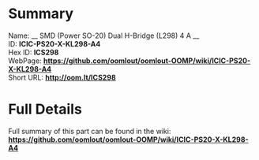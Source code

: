 
Summary
=================
  
Name: __ SMD (Power SO-20) Dual H-Bridge (L298) 4 A __    
ID: __ICIC-PS20-X-KL298-A4__   
Hex ID: __ICS298__   
WebPage: __https://github.com/oomlout/oomlout-OOMP/wiki/ICIC-PS20-X-KL298-A4__   
Short URL: __http://oom.lt/ICS298__   

Full Details
==========================
Full summary of this part can be found in the wiki:   
__https://github.com/oomlout/oomlout-OOMP/wiki/ICIC-PS20-X-KL298-A4__    

